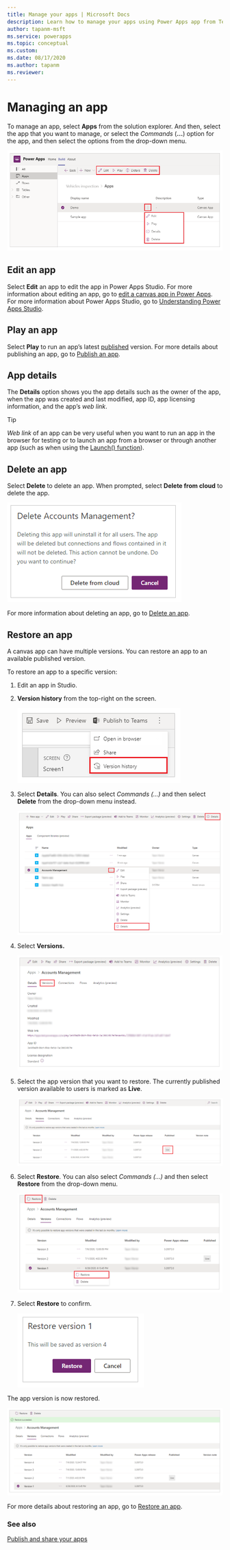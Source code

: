 ```yaml
---
title: Manage your apps | Microsoft Docs
description: Learn how to manage your apps using Power Apps app from Teams.
author: tapanm-msft
ms.service: powerapps
ms.topic: conceptual
ms.custom: 
ms.date: 08/17/2020
ms.author: tapanm
ms.reviewer: 
---
```


# Managing an app

To manage an app, select **Apps** from the solution explorer. And then, select the app that you want to manage, or select the *Commands* (**…**) option for the app, and then select the options from the drop-down menu.

![Select apps](media/manage-apps-select-apps.png)

## Edit an app

Select **Edit** an app to edit the app in Power Apps Studio. For more information about editing an app, go to [edit a canvas app in Power Apps](../maker/canvas-apps/edit-app.md). For more information about Power Apps Studio, go to [Understanding Power Apps Studio](understand-power-apps-studio.md).

## Play an app

Select **Play** to run an app’s latest [published](../maker/canvas-apps/save-publish-app.md) version. For more details about publishing an app, go to [Publish an app](publish-and-share-apps.md).

## App details

The **Details** option shows you the app details such as the owner of the app, when the app was created and last modified, app ID, app licensing information, and the app’s *web link*.

> [!TIP]
> *Web link* of an app can be very useful when you want to run an app in the browser for testing or to launch an app from a browser or through another app (such as when using the [Launch() function](../maker/canvas-apps/functions/function-param.md)).

## Delete an app

Select **Delete** to delete an app. When prompted, select **Delete from cloud** to delete the app.

![Delete app](media/manage-app-delete-app.png)

For more information about deleting an app, go to [Delete an app](../maker/canvas-apps/delete-app.md).

## Restore an app

A canvas app can have multiple versions. You can restore an app to an available published version.

To restore an app to a specific version:

1. Edit an app in Studio.

1. **Version history** from the top-right on the screen.

    ![Select version history](media/manage-apps-select-version-history.png)

1. Select **Details**. You can also select *Commands (…)* and then select **Delete** from the drop-down menu instead.

    ![Select details](media/manage-apps-select-details.png)

1. Select **Versions.**

    ![Select versions](media/manage-apps-select-versions.png)

1. Select the app version that you want to restore. The currently published version available to users is marked as **Live**.

    ![Select app version](media/manage-app-select-app-version.png)

1. Select **Restore**. You can also select *Commands (…)* and then select **Restore** from the drop-down menu.

    ![Select restore from menu](media/manage-app-select-restore-from-menu.png)

1. Select **Restore** to confirm.

    ![Select restore](media/manage-app-select-restore.png)

The app version is now restored.

![Restored version](media/manage-app-restored-version.png)

For more details about restoring an app, go to [Restore an app](../maker/canvas-apps/restore-an-app.md).

### See also

[Publish and share your apps](publish-and-share-apps.md)
